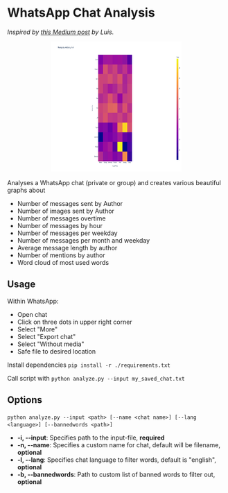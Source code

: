 # WhatsApp Chat Analysis

*Inspired by [this Medium post](https://medium.com/mcd-unison/whatsapp-group-chat-analysis-with-python-3f5196280ba) by
Luis.*

<p align="center">
 <img src="https://github.com/FjellOverflow/whatsapp-chat-analysis/blob/main/example.gif" alt="Example" width="300" height="300">
</p>

Analyses a WhatsApp chat (private or group) and creates various beautiful graphs about

- Number of messages sent by Author
- Number of images sent by Author
- Number of messages overtime
- Number of messages by hour
- Number of messages per weekday
- Number of messages per month and weekday
- Average message length by author
- Number of mentions by author
- Word cloud of most used words

## Usage

Within WhatsApp:

- Open chat
- Click on three dots in upper right corner
- Select "More"
- Select "Export chat"
- Select "Without media"
- Safe file to desired location

Install dependencies
`pip install -r ./requirements.txt`

Call script with
`python analyze.py --input my_saved_chat.txt`

## Options

`python analyze.py --input <path> [--name <chat name>] [--lang <language>] [--bannedwords <path>]`

- **-i, --input**: Specifies path to the input-file, **required**
- **-n, --name**: Specifies a custom name for chat, default will be filename, **optional**
- **-l, --lang**: Specifies chat language to filter words, default is "english", **optional**
- **-b, --bannedwords**: Path to custom list of banned words to filter out, **optional**
